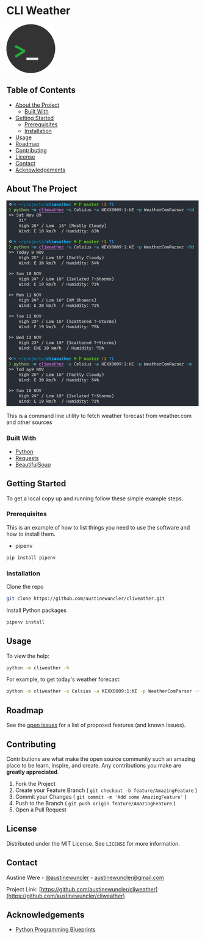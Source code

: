 <!-- PROJECT LOGO -->

# CLI Weather

[![Logo](images/logo.png)](https://github.com/austinewuncler/cliweather)

<!-- TABLE OF CONTENTS -->

## Table of Contents

* [About the Project](#about-the-project)
  * [Built With](#built-with)
* [Getting Started](#getting-started)
  * [Prerequisites](#prerequisites)
  * [Installation](#installation)
* [Usage](#usage)
* [Roadmap](#roadmap)
* [Contributing](#contributing)
* [License](#license)
* [Contact](#contact)
* [Acknowledgements](#acknowledgements)

<!-- ABOUT THE PROJECT -->

## About The Project

![Screenshot](images/screenshot.png)

This is a command line utility to fetch weather forecast from weather.com and other sources

### Built With

* [Python](https://www.python.org)
* [Requests](https://pypi.org/project/requests/)
* [BeautifulSoup](https://pypi.org/project/beautifulsoup4)

<!-- GETTING STARTED -->

## Getting Started

To get a local copy up and running follow these simple example steps.

### Prerequisites

This is an example of how to list things you need to use the software and how to install them.

* pipenv

``` sh
pip install pipenv
```

### Installation

Clone the repo

``` sh
git clone https://github.com/austinewuncler/cliweather.git
```

Install Python packages

``` sh
pipenv install
```

<!-- USAGE EXAMPLES -->

## Usage

To view the help:

``` sh
python -m cliweather -h
```

For example, to get today's weather forecast:

``` sh
python -m cliweather -u Celsius -a KEXX0009:1:KE -p WeatherComParser -td
```

<!-- ROADMAP -->

## Roadmap

See the [open issues](https://github.com/austinewuncler/cliweather/issues) for a list of proposed features (and known issues).

<!-- CONTRIBUTING -->

## Contributing

Contributions are what make the open source community such an amazing place to be learn, inspire, and create. Any contributions you make are **greatly appreciated**.

1. Fork the Project
2. Create your Feature Branch ( `git checkout -b feature/AmazingFeature` )
3. Commit your Changes ( `git commit -m 'Add some AmazingFeature'` )
4. Push to the Branch ( `git push origin feature/AmazingFeature` )
5. Open a Pull Request

<!-- LICENSE -->

## License

Distributed under the MIT License. See `LICENSE` for more information.

<!-- CONTACT -->

## Contact

Austine Were - [@austinewuncler](https://github.com/austinewuncler) - austinewuncler@gmail.com

Project Link: [https://github.com/austinewuncler/cliweather](https://github.com/austinewuncler/cliweather)

<!-- ACKNOWLEDGEMENTS -->

## Acknowledgements

* [Python Programming Blueprints](https://www.packtpub.com/application-development/python-programming-blueprints)

